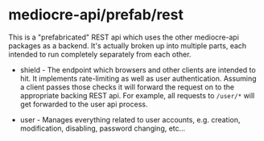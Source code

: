 # mediocre-api/prefab/rest

This is a "prefabricated" REST api which uses the other mediocre-api packages as
a backend. It's actually broken up into multiple parts, each intended to run
completely separately from each other.

* shield - The endpoint which browsers and other clients are intended to hit. It
  implements rate-limiting as well as user authentication. Assuming a client
  passes those checks it will forward the request on to the appropriate backing
  REST api. For example, all requests to `/user/*` will get forwarded to the
  user api process.

* user - Manages everything related to user accounts, e.g. creation,
  modification, disabling, password changing, etc...
